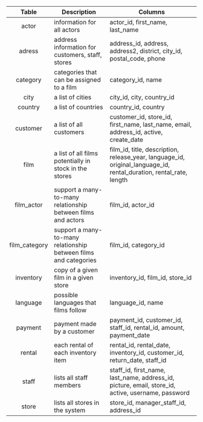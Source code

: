 | Table         | Description | Columns |
| :-----------: | ----------- | ------- |
| actor         | information for all actors | actor_id, first_name, last_name |
| adress        | address information for customers, staff, stores | address_id, address, address2, district, city_id, postal_code, phone |
| category      | categories that can be assigned to a film | category_id, name |
| city          | a list of cities | city_id, city, country_id                     |
| country       | a list of countries | country_id, country                        |
| customer      | a list of all customers                                          | customer_id, store_id, first_name, last_name, email, address_id, active, create_date |
| film          | a list of all films potentially in stock in the stores           | film_id, title, description, release_year, language_id, original_language_id, rental_duration, rental_rate, length |
| film_actor    | support a many-to-many relationship between films and actors     | film_id, actor_id |
| film_category | support a many-to-many relationship between films and categories | film_id, category_id |
| inventory     | copy of a given film in a given store                            | inventory_id, film_id, store_id |
| language      | possible languages that films follow                             | language_id, name |
| payment       | payment made by a customer                                       | payment_id, customer_id, staff_id, rental_id, amount, payment_date |
| rental        | each rental of each inventory item                               | rental_id, rental_date, inventory_id, customer_id, return_date, staff_id |
| staff         | lists all staff members                                          | staff_id, first_name, last_name, address_id, picture, email, store_id, active, username, password |
| store         | lists all stores in the system                                   | store_id, manager_staff_id, address_id |
